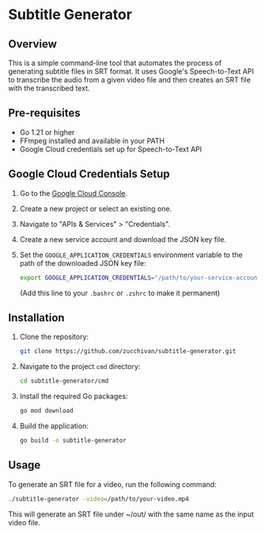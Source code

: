 # Subtitle Generator

## Overview

This is a simple command-line tool that automates the process of generating subtitle files in SRT format. It uses Google's Speech-to-Text API to transcribe the audio from a given video file and then creates an SRT file with the transcribed text.

## Pre-requisites

- Go 1.21 or higher
- FFmpeg installed and available in your PATH
- Google Cloud credentials set up for Speech-to-Text API

## Google Cloud Credentials Setup

1. Go to the [Google Cloud Console](https://console.cloud.google.com/).
2. Create a new project or select an existing one.
3. Navigate to "APIs & Services" > "Credentials".
4. Create a new service account and download the JSON key file.
5. Set the `GOOGLE_APPLICATION_CREDENTIALS` environment variable to the path of the downloaded JSON key file:

    ```bash
    export GOOGLE_APPLICATION_CREDENTIALS="/path/to/your-service-account-file.json"
    ```

    (Add this line to your `.bashrc` or `.zshrc` to make it permanent)

## Installation

1. Clone the repository:

    ```bash
    git clone https://github.com/zucchivan/subtitle-generator.git
    ```

2. Navigate to the project `cmd` directory:

    ```bash
    cd subtitle-generator/cmd
    ```

3. Install the required Go packages:

    ```bash
    go mod download
    ```

4. Build the application:

    ```bash
    go build -o subtitle-generator
    ```

## Usage

To generate an SRT file for a video, run the following command:

```bash
./subtitle-generator -video=/path/to/your-video.mp4
```

This will generate an SRT file under ~/out/ with the same name as the input video file.
